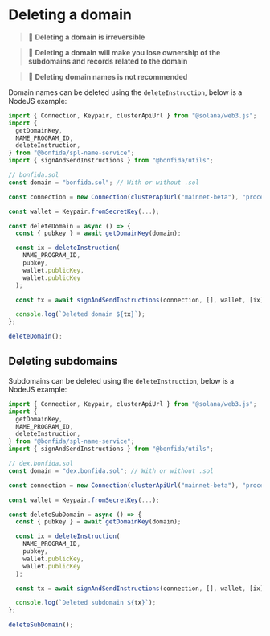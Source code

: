 # Deleting a domain

> 🚨 **Deleting a domain is irreversible**

> 🚨 **Deleting a domain will make you lose ownership of the subdomains and records related to the domain**

> 🚨 **Deleting domain names is not recommended**

Domain names can be deleted using the `deleteInstruction`, below is a NodeJS example:

```js
import { Connection, Keypair, clusterApiUrl } from "@solana/web3.js";
import {
  getDomainKey,
  NAME_PROGRAM_ID,
  deleteInstruction,
} from "@bonfida/spl-name-service";
import { signAndSendInstructions } from "@bonfida/utils";

// bonfida.sol
const domain = "bonfida.sol"; // With or without .sol

const connection = new Connection(clusterApiUrl("mainnet-beta"), "processed");

const wallet = Keypair.fromSecretKey(...);

const deleteDomain = async () => {
  const { pubkey } = await getDomainKey(domain);

  const ix = deleteInstruction(
    NAME_PROGRAM_ID,
    pubkey,
    wallet.publicKey,
    wallet.publicKey
  );

  const tx = await signAndSendInstructions(connection, [], wallet, [ix]);

  console.log(`Deleted domain ${tx}`);
};

deleteDomain();
```

## Deleting subdomains

Subdomains can be deleted using the `deleteInstruction`, below is a NodeJS example:

```js
import { Connection, Keypair, clusterApiUrl } from "@solana/web3.js";
import {
  getDomainKey,
  NAME_PROGRAM_ID,
  deleteInstruction,
} from "@bonfida/spl-name-service";
import { signAndSendInstructions } from "@bonfida/utils";

// dex.bonfida.sol
const domain = "dex.bonfida.sol"; // With or without .sol

const connection = new Connection(clusterApiUrl("mainnet-beta"), "processed");

const wallet = Keypair.fromSecretKey(...);

const deleteSubDomain = async () => {
  const { pubkey } = await getDomainKey(domain);

  const ix = deleteInstruction(
    NAME_PROGRAM_ID,
    pubkey,
    wallet.publicKey,
    wallet.publicKey
  );

  const tx = await signAndSendInstructions(connection, [], wallet, [ix]);

  console.log(`Deleted subdomain ${tx}`);
};

deleteSubDomain();
```
